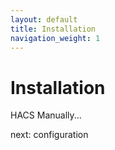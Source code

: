 ```yaml
---
layout: default
title: Installation
navigation_weight: 1
---
```

# Installation

HACS
Manually...

next: configuration
